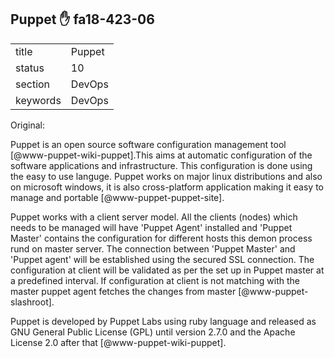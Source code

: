 ## Puppet :hand: fa18-423-06


|          |            |
| -------- | ---------- |
| title    | Puppet     | 
| status   | 10         |
| section  | DevOps     |
| keywords | DevOps     |


Original:

Puppet is an open source software configuration management
tool [@www-puppet-wiki-puppet].This aims at automatic
configuration of the software applications and infrastructure. This
configuration is done using the easy to use languge.  Puppet works on
major linux distributions and also on microsoft windows, it is also
cross-platform application making it easy to manage and
portable [@www-puppet-puppet-site].

Puppet works with a client server model. All the clients (nodes)
which needs to be managed will have 'Puppet Agent' installed and
'Puppet Master' contains the configuration for different hosts this
demon process rund on master server. The connection between 'Puppet
Master' and 'Puppet agent' will be established using the secured SSL
connection. The configuration at client will be validated as per the
set up in Puppet master at a predefined interval. If configuration at
client is not matching with the master puppet agent fetches the
changes from master [@www-puppet-slashroot].

Puppet is developed by Puppet Labs using ruby language and released as
GNU General Public License (GPL) until version 2.7.0 and the Apache
License 2.0 after that [@www-puppet-wiki-puppet].


  
